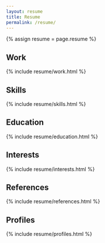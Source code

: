 ```yaml
---
layout: resume
title: Resume
permalink: /resume/
---
```


{% assign resume = page.resume %}

## Work
{% include resume/work.html %}

## Skills
{% include resume/skills.html %}

## Education
{% include resume/education.html %}

## Interests
{% include resume/interests.html %}

## References
{% include resume/references.html %}

## Profiles
{% include resume/profiles.html %}
